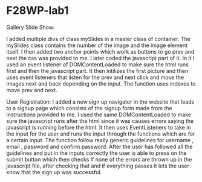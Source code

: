 # F28WP-lab1

Gallery Slide Show:

I added multiple divs of class mySlides in a master class of container. The mySlides class contains the number of the image and the image element itself. I then added two anchor points which work as buttons to go prev and next the css was provided to me. I later coded the javascript part of it. In it I used an event listener of DOMContentLoaded to make sure the html runs first and then the javascript part. It then intilizes the first picture and then uses event listeners that listen for the prev and next click and move the images next and back depending on the input. The function uses indexes to move prev and next.

User Registration:
I added a new sign up navigator in the website that leads to a signup page which consists of the signup form made from the instructions provided to me. I used the same DOMContentLoaded to make sure the javascript runs after the html since it was causes errors saying the javascript is running before the html. It then uses EventListeners to take in the input for the user and runs the input through the functions which are for a certain input. The function follow really generic guidelines for username , email , password and confirm password. After the user has followed all the guidelines and put in the inputs correctly the user is able to press on the submit button which then checks if none of the errors are thrown up in the javascript file, after checking that and if everything passes it lets the user know that the sign up was successful.
